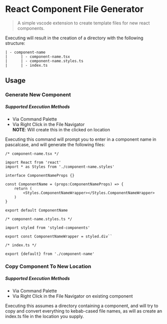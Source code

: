 # React Component File Generator

> A simple vscode extension to create template files for new react components.

Executing will result in the creation of a directory with the following structure:

```
| - component-name
|      | - component-name.tsx
|      | - component-name.styles.ts
|      | - index.ts
```

## Usage

### Generate New Component

##### Supported Execution Methods

-   Via Command Palette
-   Via Right Click in the File Navigator  
    **NOTE**: Will create this in the clicked on location

Executing this command will prompt you to enter in a component name in pascalcase, and will generate the following files:

```
/* component-name.tsx */

import React from 'react'
import * as Styles from './component-name.styles'

interface ComponentNameProps {}

const ComponentName = (props:ComponentNameProps) => {
    return (
        <Styles.ComponentNameWrapper></Styles.ComponentNameWrapper>
    )
}

export default ComponentName
```

```
/* component-name.styles.ts */

import styled from 'styled-components'

export const ComponentNameWrapper = styled.div``
```

```
/* index.ts */

export {default} from './component-name'
```

### Copy Component To New Location

##### Supported Execution Methods

-   Via Command Palette
-   Via Right Click in the File Navigator on existing component

Executing this assumes a directory containing a component, and will try to copy and convert everything to kebab-cased file names, as will as create an index.ts file in the location you supply.
